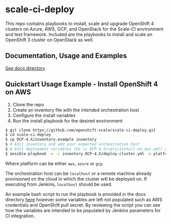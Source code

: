 # scale-ci-deploy

This repo contains playbooks to install, scale and upgrade OpenShift 4 clusters on Azure, AWS, GCP, and OpenStack for the Scale-CI environment and test framework. Included are the playbooks to install and scale an OpenShift 3 cluster on OpenStack as well.

## Documentation, Usage and Examples

[See docs directory](docs/)

## Quickstart Usage Example - Install OpenShift 4 on AWS

1. Clone the repo
2. Create an inventory file with the intended orchestration host
3. Configure the install variables
4. Run the install playbook for the desired environment

```sh
$ git clone https://github.com/openshift-scale/scale-ci-deploy.git
$ cd scale-ci-deploy
$ cp OCP-4.X/inventory.example inventory
$ # Edit inventory and add your expected orchestration host
$ # Edit deployment variables (Ex vi OCP-4.X/vars/install-on-aws.yml) or define env variables
$ ansible-playbook -v -i inventory OCP-4.X/deploy-cluster.yml -e platform=aws
```

Where platform can be either `aws`, `azure` or `gcp`.

The orchestration host can be `localhost` or a remote machine already provisioned on the cloud in which the cluster will be deployed on.  If executing from Jenkins, `localhost` should be used.

An example bash script to run the playbook is provided in the docs directory [here](docs/aws-example.sh) however some variables are left not populated such as AWS credentials and OpenShift pull secret.  By reviewing the script you can see how the variables are intended to be populated by Jenkins parameters for CI integration.
